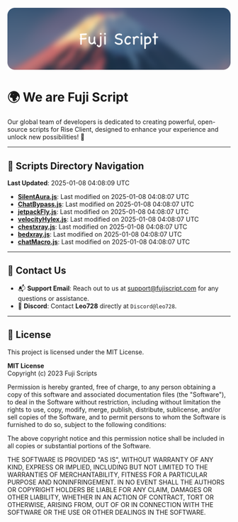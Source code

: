 ![Banner](.github/b.webp)

# 🌍 **We are Fuji Script**

Our global team of developers is dedicated to creating powerful, open-source scripts for Rise Client, designed to enhance your experience and unlock new possibilities! 🌟

---
<!-- SCRIPTS_NAVIGATION_START -->
## 📂 **Scripts Directory Navigation**

**Last Updated**: 2025-01-08 04:08:09 UTC

- **[SilentAura.js](scripts/SilentAura.js)**: Last modified on 2025-01-08 04:08:07 UTC
- **[ChatBypass.js](scripts/ChatBypass.js)**: Last modified on 2025-01-08 04:08:07 UTC
- **[jetpackFly.js](scripts/jetpackFly.js)**: Last modified on 2025-01-08 04:08:07 UTC
- **[velocityHylex.js](scripts/velocityHylex.js)**: Last modified on 2025-01-08 04:08:07 UTC
- **[chestxray.js](scripts/chestxray.js)**: Last modified on 2025-01-08 04:08:07 UTC
- **[bedxray.js](scripts/bedxray.js)**: Last modified on 2025-01-08 04:08:07 UTC
- **[chatMacro.js](scripts/chatMacro.js)**: Last modified on 2025-01-08 04:08:07 UTC

<!-- SCRIPTS_NAVIGATION_END -->

---

## 💬 **Contact Us**  
- 📬 **Support Email**: Reach out to us at [support@fujiscript.com](mailto:support@fujiscript.com) for any questions or assistance.  
- 💬 **Discord**: Contact **Leo728** directly at `Discord@leo728`.

---

## 📜 **License**

This project is licensed under the MIT License.  

**MIT License**  
Copyright (c) 2023 Fuji Scripts  

Permission is hereby granted, free of charge, to any person obtaining a copy of this software and associated documentation files (the "Software"), to deal in the Software without restriction, including without limitation the rights to use, copy, modify, merge, publish, distribute, sublicense, and/or sell copies of the Software, and to permit persons to whom the Software is furnished to do so, subject to the following conditions:  

The above copyright notice and this permission notice shall be included in all copies or substantial portions of the Software.  

THE SOFTWARE IS PROVIDED "AS IS", WITHOUT WARRANTY OF ANY KIND, EXPRESS OR IMPLIED, INCLUDING BUT NOT LIMITED TO THE WARRANTIES OF MERCHANTABILITY, FITNESS FOR A PARTICULAR PURPOSE AND NONINFRINGEMENT. IN NO EVENT SHALL THE AUTHORS OR COPYRIGHT HOLDERS BE LIABLE FOR ANY CLAIM, DAMAGES OR OTHER LIABILITY, WHETHER IN AN ACTION OF CONTRACT, TORT OR OTHERWISE, ARISING FROM, OUT OF OR IN CONNECTION WITH THE SOFTWARE OR THE USE OR OTHER DEALINGS IN THE SOFTWARE.  
